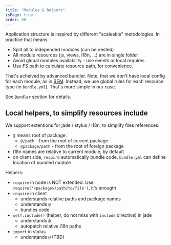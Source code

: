 ```yaml
---
title: "Modules & helpers"
isPage: true
order: 80
---
```


Application structure is inspired by different "scaleable" metodologies.
In practice that means:

- Split all to independed modules (can be nested)
- All module resources (js, views, i18n, ...) are in single folder
- Avoid global modules availability - use events or local requires
- Use FS path to calculate resource path, for convenience.

That's acheived by advanced bundler. Note, that we don't have local config
for each module, as in [BEM](http://bem.info/). Instead, we use global
rules for each resource type (in `bundle.yml`). That's more simple in our case.

See `Bundler` section for details.


Local helpers, to simplify resources include
--------------------------------------------

We support extentions for jade / stylus / i18n, to simplify files references:

- `@` means root of package:
  - `@/path` - from the root of current package
  - `@package/path` - from the root of foreign package
- i18n names are relative to current module, by default
- on client side, `require` automatically bundle code. `bundle.yml` can define
  location of bundled module

Helpers:

- `require` in node is NOT extended. Use `require('<package>/path/to/file')`,
   it's enougth
- `require` in client
  - understands relative paths and package names
  - understands `@`
  - bundles code
- `self.include()` (helper, do not miss with `include` directive) in jade
  - understands `@`
  - autopatch relative i18n paths
- `import` in stylus
  - understands `@` (TBD)

